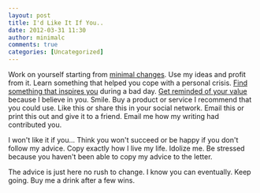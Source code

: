 ```yaml
---
layout: post
title: I'd Like It If You..
date: 2012-03-31 11:30
author: minimalc
comments: true
categories: [Uncategorized]
---
```

Work on yourself starting from <a href="http:minimalchanges.com">minimal changes</a>. 
Use my ideas and profit from it. 
Learn something that helped you cope with a personal crisis. 
<a href="http://minimalchanges.com">Find something that inspires you</a> during a bad day. <a href="http://minimalchanges.com/you-are-royalty-act-like-it/"> Get reminded of your value</a> because I believe in you. 
Smile. 
Buy a product or service I recommend that you could use. 
Like this or share this in your social network. 
Email this or print this out and give it to a friend. 
Email me how my writing had contributed you. 

I won't like it if you...
Think you won't succeed or be happy if you don't follow my advice. 
Copy exactly how I live my life. 
Idolize me. 
Be stressed because you haven't been able to copy my advice to the letter. 

The advice is just here no rush to change. I know you can eventually. Keep going. Buy me a drink after a few wins.
